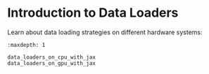 # Introduction to Data Loaders

Learn about data loading strategies on different hardware systems:

```{toctree}
:maxdepth: 1

data_loaders_on_cpu_with_jax
data_loaders_on_gpu_with_jax
```
